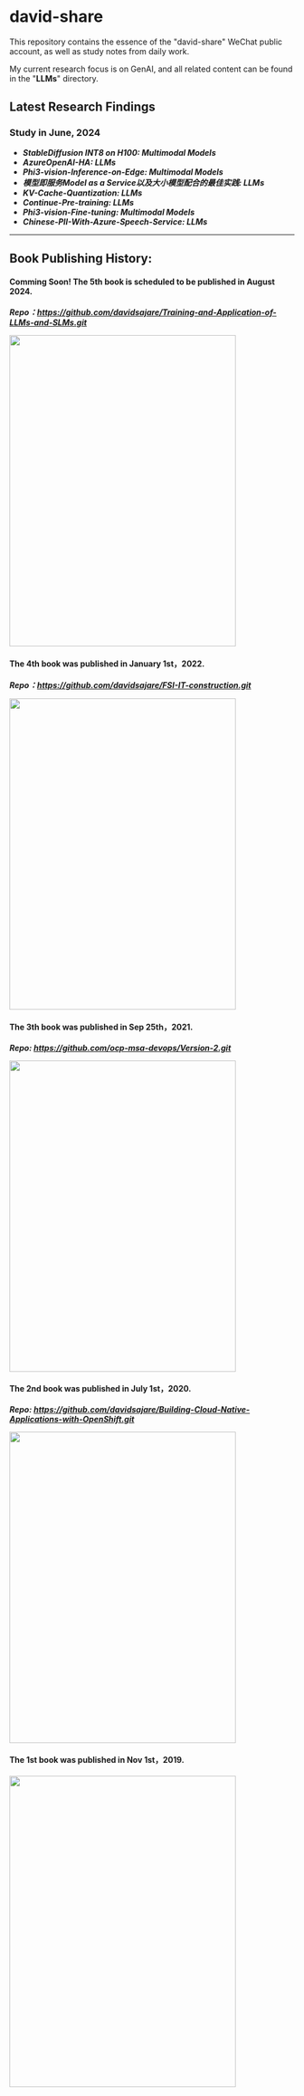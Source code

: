 # david-share
This repository contains the essence of the "david-share" WeChat public account, as well as study notes from daily work. 

My current research focus is on GenAI, and all related content can be found in the "**LLMs**" directory.

## Latest Research Findings 
### Study in June, 2024
* ***StableDiffusion INT8 on H100: Multimodal Models***
* ***AzureOpenAI-HA: LLMs***
* ***Phi3-vision-Inference-on-Edge: Multimodal Models***
* ***模型即服务Model as a Service以及大小模型配合的最佳实践: LLMs***
* ***KV-Cache-Quantization: LLMs***
* ***Continue-Pre-training: LLMs***
* ***Phi3-vision-Fine-tuning: Multimodal Models***
* ***Chinese-PII-With-Azure-Speech-Service: LLMs***

****

## Book Publishing History: 
#### Comming Soon! The 5th book is scheduled to be published in August 2024. 
***Repo：https://github.com/davidsajare/Training-and-Application-of-LLMs-and-SLMs.git***

<img src="https://github.com/davidsajare/david-share/blob/master/IMAGES/5.png" width="400" height="550">

#### The 4th book was published in January 1st，2022. 
***Repo：https://github.com/davidsajare/FSI-IT-construction.git***

<img src="https://github.com/davidsajare/david-share/blob/master/IMAGES/4.png" width="400" height="550">

#### The 3th book was published in Sep 25th，2021. 
***Repo: https://github.com/ocp-msa-devops/Version-2.git***

<img src="https://github.com/davidsajare/david-share/blob/master/IMAGES/3.png" width="400" height="550">


#### The 2nd book was published in July 1st，2020. 

***Repo: https://github.com/davidsajare/Building-Cloud-Native-Applications-with-OpenShift.git***

<img src="https://github.com/davidsajare/david-share/blob/master/IMAGES/2.png" width="400" height="550">

#### The 1st book was published in Nov 1st，2019. 

<img src="https://github.com/davidsajare/david-share/blob/master/IMAGES/1.png" width="400" height="550">
